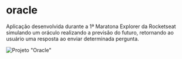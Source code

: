 # oracle

Aplicação desenvolvida durante a 1ª Maratona Explorer da Rocketseat simulando um oráculo realizando a previsão do futuro, retornando ao usuário uma resposta ao enviar determinada pergunta.

![Projeto "Oracle"](https://github.com/madalena-rocha/oracle/blob/main/assets/oracle.png)
